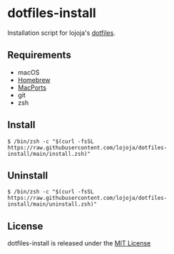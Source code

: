 # dotfiles-install

Installation script for lojoja's [dotfiles](https://github.com/lojoja/dotfiles).

## Requirements

- macOS
- [Homebrew](https://brew.sh)
- [MacPorts](https://macports.org)
- git
- zsh

## Install

```
$ /bin/zsh -c "$(curl -fsSL https://raw.githubusercontent.com/lojoja/dotfiles-install/main/install.zsh)"
```

## Uninstall

```
$ /bin/zsh -c "$(curl -fsSL https://raw.githubusercontent.com/lojoja/dotfiles-install/main/uninstall.zsh)"
```

## License

dotfiles-install is released under the [MIT License](./LICENSE)
